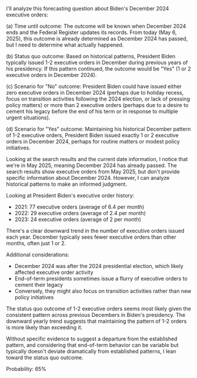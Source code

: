 I'll analyze this forecasting question about Biden's December 2024 executive orders:

(a) Time until outcome: The outcome will be known when December 2024 ends and the Federal Register updates its records. From today (May 6, 2025), this outcome is already determined as December 2024 has passed, but I need to determine what actually happened.

(b) Status quo outcome: Based on historical patterns, President Biden typically issued 1-2 executive orders in December during previous years of his presidency. If this pattern continued, the outcome would be "Yes" (1 or 2 executive orders in December 2024).

(c) Scenario for "No" outcome: President Biden could have issued either zero executive orders in December 2024 (perhaps due to holiday recess, focus on transition activities following the 2024 election, or lack of pressing policy matters) or more than 2 executive orders (perhaps due to a desire to cement his legacy before the end of his term or in response to multiple urgent situations).

(d) Scenario for "Yes" outcome: Maintaining his historical December pattern of 1-2 executive orders, President Biden issued exactly 1 or 2 executive orders in December 2024, perhaps for routine matters or modest policy initiatives.

Looking at the search results and the current date information, I notice that we're in May 2025, meaning December 2024 has already passed. The search results show executive orders from May 2025, but don't provide specific information about December 2024. However, I can analyze historical patterns to make an informed judgment.

Looking at President Biden's executive order history:
- 2021: 77 executive orders (average of 6.4 per month)
- 2022: 29 executive orders (average of 2.4 per month)
- 2023: 24 executive orders (average of 2 per month)

There's a clear downward trend in the number of executive orders issued each year. December typically sees fewer executive orders than other months, often just 1 or 2.

Additional considerations:
- December 2024 was after the 2024 presidential election, which likely affected executive order activity
- End-of-term presidents sometimes issue a flurry of executive orders to cement their legacy
- Conversely, they might also focus on transition activities rather than new policy initiatives

The status quo outcome of 1-2 executive orders seems most likely given the consistent pattern across previous Decembers in Biden's presidency. The downward yearly trend suggests that maintaining the pattern of 1-2 orders is more likely than exceeding it.

Without specific evidence to suggest a departure from the established pattern, and considering that end-of-term behavior can be variable but typically doesn't deviate dramatically from established patterns, I lean toward the status quo outcome.

Probability: 65%